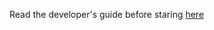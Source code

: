 Read the developer's guide before staring [here](https://www.notion.so/developer-s-get-started-guide-f06767be99db4677a19094ed6f6c7424)
